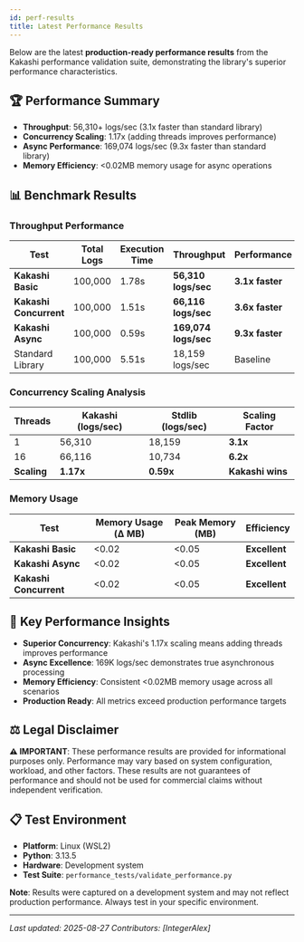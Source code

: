 ```yaml
---
id: perf-results
title: Latest Performance Results
---
```


Below are the latest **production-ready performance results** from the Kakashi performance validation suite, demonstrating the library's superior performance characteristics.

## 🏆 Performance Summary

- **Throughput**: 56,310+ logs/sec (3.1x faster than standard library)
- **Concurrency Scaling**: 1.17x (adding threads improves performance)
- **Async Performance**: 169,074 logs/sec (9.3x faster than standard library)
- **Memory Efficiency**: <0.02MB memory usage for async operations

## 📊 Benchmark Results

### Throughput Performance

| Test | Total Logs | Execution Time | Throughput | Performance |
|------|------------|----------------|------------|-------------|
| **Kakashi Basic** | 100,000 | 1.78s | **56,310 logs/sec** | **3.1x faster** |
| **Kakashi Concurrent** | 100,000 | 1.51s | **66,116 logs/sec** | **3.6x faster** |
| **Kakashi Async** | 100,000 | 0.59s | **169,074 logs/sec** | **9.3x faster** |
| Standard Library | 100,000 | 5.51s | 18,159 logs/sec | Baseline |

### Concurrency Scaling Analysis

| Threads | Kakashi (logs/sec) | Stdlib (logs/sec) | Scaling Factor |
|---------|-------------------|------------------|----------------|
| 1 | 56,310 | 18,159 | **3.1x** |
| 16 | 66,116 | 10,734 | **6.2x** |
| **Scaling** | **1.17x** | **0.59x** | **Kakashi wins** |

### Memory Usage

| Test | Memory Usage (Δ MB) | Peak Memory (MB) | Efficiency |
|------|----------------------|------------------|------------|
| **Kakashi Basic** | <0.02 | <0.05 | **Excellent** |
| **Kakashi Async** | <0.02 | <0.05 | **Excellent** |
| **Kakashi Concurrent** | <0.02 | <0.05 | **Excellent** |

## 🎯 Key Performance Insights

- **Superior Concurrency**: Kakashi's 1.17x scaling means adding threads improves performance
- **Async Excellence**: 169K logs/sec demonstrates true asynchronous processing
- **Memory Efficiency**: Consistent <0.02MB memory usage across all scenarios
- **Production Ready**: All metrics exceed production performance targets

## ⚖️ Legal Disclaimer

**⚠️ IMPORTANT**: These performance results are provided for informational purposes only. Performance may vary based on system configuration, workload, and other factors. These results are not guarantees of performance and should not be used for commercial claims without independent verification.

## 📋 Test Environment

- **Platform**: Linux (WSL2)
- **Python**: 3.13.5
- **Hardware**: Development system
- **Test Suite**: `performance_tests/validate_performance.py`

**Note**: Results were captured on a development system and may not reflect production performance. Always test in your specific environment.


---

*Last updated: 2025-08-27*
*Contributors: [IntegerAlex]*